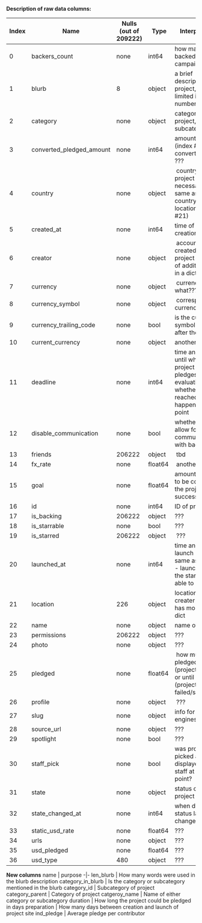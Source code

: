 **Description of raw data columns:**

Index | Name | Nulls (out of 209222) | Type | Interpretation
-|-|-|-|-
0 | backers_count | none | int64 | how many people backed the campaign
1   | blurb | 8 | object | a brief description of the project, probably limited in terms of number of words
2   | category | none | object | category of project, including subcategories
3   | converted_pledged_amount | none | int64 | amount pledged (index #25) converted into ???
 4   | country | none | object | country of project (???) not necessarily the same as the country in location (index #21)
 5   | created_at | none | int64 | time of project creation
 6   | creator | none | object | account that created the project with lots of additional info in a dict
 7   | currency | none | object | currency (but of what???)
 8   | currency_symbol | none | object | corresponding currency symbol
 9   | currency_trailing_code | none | bool | is the currency symbol displayed after the amount?
 10  | current_currency | none | object | another currency
 11  | deadline | none | int64 | time and date until which the project can get pledges - evaluation of whether goal was reached will happen at this point
 12  | disable_communication | none | bool | whether or not to allow for communication with backers
 13  | friends | 206222 | object | tbd
 14  | fx_rate | none | float64 | another rate ???
 15  | goal | none | float64 | amount of money to be collected if the project is successful
 16  | id | none | int64 | ID of project
 17  | is_backing | 206222 | object | ???
 18  | is_starrable | none | bool | ???
 19  | is_starred | 206222 | object | ???
 20  | launched_at | none | int64 | time and date of launch - not the same as creation - launch start is the start of being able to pledge
 21  | location | 226 | object | location of creater (???) - has more info in a dict
 22  | name | none | object | name of project
 23  | permissions | 206222 | object | ???
 24  | photo | none | object | ???
 25  | pledged | none | float64 | how much was pledged until now (project still live) or until deadline (project failed/successful)
 26  | profile | none | object | ???
 27  | slug | none | object | info for search engines
 28  | source_url | none | object | ???
 29  | spotlight | none | bool | ???
 30  | staff_pick | none | bool | was project picked and displayed by KS staff at one point?
 31  | state | none | object | status of the project
 32  | state_changed_at | none | int64 | when did the status last change
 33  | static_usd_rate | none | float64 | ???
 34  | urls | none | object | ???
 35  | usd_pledged | none | float64 | ???
 36  | usd_type | 480 | object | ???


**New columns**
name | purpose
-|-
len_blurb | How many words were used in the blurb description
category_in_blurb | Is the category or subcategory mentioned in the blurb
category_id | Subcategory of project
category_parent | Category of project
catgeroy_name | Name of either category or subcategory
duration | How long the project could be pledged in days
preparation | How many days between creation and launch of project site
ind_pledge | Average pledge per contributor
